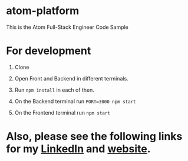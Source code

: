 # atom-platform

This is the Atom Full-Stack Engineer Code Sample

# For development

1. Clone

2. Open Front and Backend in different terminals.

3. Run ```npm install``` in each of then.

4. On the Backend terminal run ```PORT=3000 npm start```

5. On the Frontend terminal run ```npm start```

# Also, please see the following links for my [LinkedIn](https://www.linkedin.com/in/lidian-vil%C3%A1zio-hays/ ) and [website](https://lidianvilaziohays.herokuapp.com/).
